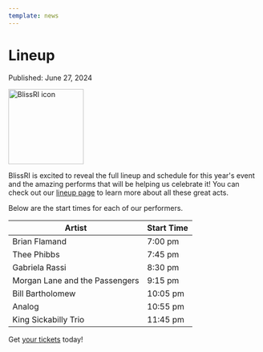 ```yaml
---
template: news
---
```


# Lineup

<span class="publish-date">Published: June 27, 2024</span>

<img
  src="/assets/images/bliss-icon-sm.webp"
  width="150"
  height="150"
  alt="BlissRI icon"
/>

BlissRI is excited to reveal the full lineup and schedule for this year's event and the amazing performs that will be helping us celebrate it!  You can check out our [lineup page](/lineup/) to learn more about all these great acts.

Below are the start times for each of our performers.

|   Artist                            | Start Time |
|-------------------------------------|------------|
| Brian Flamand                       |  7:00 pm   |
| Thee Phibbs                         |  7:45 pm   |
| Gabriela Rassi                      |  8:30 pm   |
| Morgan Lane and the Passengers      |  9:15 pm   |
| Bill Bartholomew                    |  10:05 pm  |
| Analog                              |  10:55 pm  |
| King Sickabilly Trio                |  11:45 pm  |

Get [your tickets](/tickets/) today!